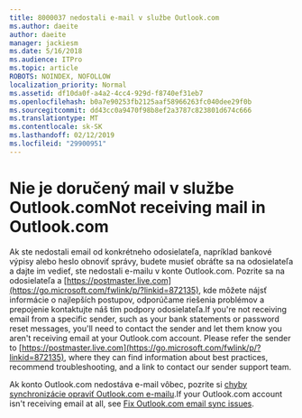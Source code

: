 ```yaml
---
title: 8000037 nedostali e-mail v službe Outlook.com
ms.author: daeite
author: daeite
manager: jackiesm
ms.date: 5/16/2018
ms.audience: ITPro
ms.topic: article
ROBOTS: NOINDEX, NOFOLLOW
localization_priority: Normal
ms.assetid: df10da0f-a4a2-4cc4-929d-f8740ef31eb7
ms.openlocfilehash: b0a7e90253fb2125aaf58966263fc040dee29f0b
ms.sourcegitcommit: dd43cc0a9470f98b8ef2a3787c823801d674c666
ms.translationtype: MT
ms.contentlocale: sk-SK
ms.lasthandoff: 02/12/2019
ms.locfileid: "29900951"
---
```

# <a name="not-receiving-mail-in-outlookcom"></a><span data-ttu-id="47264-102">Nie je doručený mail v službe Outlook.com</span><span class="sxs-lookup"><span data-stu-id="47264-102">Not receiving mail in Outlook.com</span></span>

<span data-ttu-id="47264-p101">Ak ste nedostali email od konkrétneho odosielateľa, napríklad bankové výpisy alebo heslo obnoviť správy, budete musieť obráťte sa na odosielateľa a dajte im vedieť, ste nedostali e-mailu v konte Outlook.com. Pozrite sa na odosielateľa a [https://postmaster.live.com](https://go.microsoft.com/fwlink/p/?linkid=872135), kde môžete nájsť informácie o najlepších postupov, odporúčame riešenia problémov a prepojenie kontaktujte náš tím podpory odosielateľa.</span><span class="sxs-lookup"><span data-stu-id="47264-p101">If you're not receiving email from a specific sender, such as your bank statements or password reset messages, you'll need to contact the sender and let them know you aren't receiving email at your Outlook.com account. Please refer the sender to [https://postmaster.live.com](https://go.microsoft.com/fwlink/p/?linkid=872135), where they can find information about best practices, recommend troubleshooting, and a link to contact our sender support team.</span></span>
  
<span data-ttu-id="47264-105">Ak konto Outlook.com nedostáva e-mail vôbec, pozrite si [chyby synchronizácie opraviť Outlook.com e-mailu](https://go.microsoft.com/fwlink/p/?linkid=874363).</span><span class="sxs-lookup"><span data-stu-id="47264-105">If your Outlook.com account isn't receiving email at all, see [Fix Outlook.com email sync issues](https://go.microsoft.com/fwlink/p/?linkid=874363).</span></span>
  

